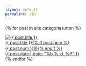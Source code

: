 ```yaml
---
layout: default
permalink: /월/
---
```

{% for post in site.categories.mon %}
<div class="img">
<a href="{{ post.url | prepend: site.baseurl }}">
<img src="{{ post.img }}" alt="{{ post.title }}">
<div class="desc"><span class="">{{ post.title }}{% if post.num %}<br>{{ post.num }}화{% endif %}<br>{{ post.date | date: "%b %-d, %Y" }}</span></div></a>
</div>
{% endfor %} 